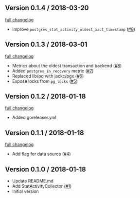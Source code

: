## Version 0.1.4 / 2018-03-20

[full changelog](https://github.com/rnaveiras/postgres_exporter/compare/v0.1.3...v0.1.4)

* Improve `postgres_stat_activity_oldest_xact_timestamp` ([#9](https://github.com/rnaveiras/postgres_exporter/pull/9))

## Version 0.1.3 / 2018-03-01

[full changelog](https://github.com/rnaveiras/postgres_exporter/compare/v0.1.2...v0.1.3)

* Metrics about the oldest transaction and backend ([#8](https://github.com/rnaveiras/postgres_exporter/pull/8))
* Added `postgres_in_recovery` metric ([#7](https://github.com/rnaveiras/postgres_exporter/pull/7))
* Replaced lib/pq with jackc/pgx ([#6](https://github.com/rnaveiras/postgres_exporter/pull/6))
* Expose locks from `pg_locks` ([#5](https://github.com/rnaveiras/postgres_exporter/pull/5))

## Version 0.1.2 / 2018-01-18

[full changelog](https://github.com/rnaveiras/postgres_exporter/compare/v0.1.1...v0.1.2)

* Added goreleaser.yml

## Version 0.1.1 / 2018-01-18

[full changelog](https://github.com/rnaveiras/postgres_exporter/compare/v0.1.0...v0.1.1)

* Add flag for data source ([#4](https://github.com/rnaveiras/postgres_exporter/pull/4))

## Version 0.1.0 / 2018-01-18

* Update README.md
* Add StatActivityCollector ([#1](https://github.com/rnaveiras/postgres_exporter/pull/1))
* Initial version
